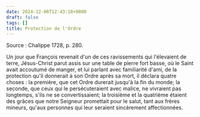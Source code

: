 ```yaml
---
date: 2024-12-06T12:43:18+0000
draft: false
tags: []
title: Protection de l'Ordre
---
```




Source : Chalippe 1728, p. 280.

Un jour que François revenait d'un de ces ravissements qui l'élevaient de terre, Jésus-Christ parut assis sur une table de pierre fort basse, où le Saint avait accoutumé de manger, et lui parlant avec familiarité d'ami, de la protection qu'il donnerait à son Ordre après sa mort, il déclara quatre choses : la première, que cet Ordre durerait jusqu'à la fin du monde; la seconde, que ceux qui le persécuteraient avec malice, ne vivraient pas longtemps, s'ils ne se convertissaient; la troisième et la quatrième étaient des grâces que notre Seigneur promettait pour le salut, tant aux frères mineurs, qu'aux personnes qui leur seraient sincèrement affectionnées.


